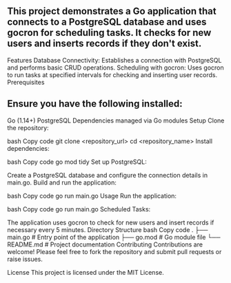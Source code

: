 ## This project demonstrates a Go application that connects to a PostgreSQL database and uses gocron for scheduling tasks. It checks for new users and inserts records if they don't exist.

Features
Database Connectivity: Establishes a connection with PostgreSQL and performs basic CRUD operations.
Scheduling with gocron: Uses gocron to run tasks at specified intervals for checking and inserting user records.
Prerequisites
## Ensure you have the following installed:

Go (1.14+)
PostgreSQL
Dependencies managed via Go modules
Setup
Clone the repository:

bash
Copy code
git clone <repository_url>
cd <repository_name>
Install dependencies:

bash
Copy code
go mod tidy
Set up PostgreSQL:

Create a PostgreSQL database and configure the connection details in main.go.
Build and run the application:

bash
Copy code
go run main.go
Usage
Run the application:

bash
Copy code
go run main.go
Scheduled Tasks:

The application uses gocron to check for new users and insert records if necessary every 5 minutes.
Directory Structure
bash
Copy code
.
├── main.go           # Entry point of the application
├── go.mod            # Go module file
└── README.md         # Project documentation
Contributing
Contributions are welcome! Please feel free to fork the repository and submit pull requests or raise issues.

License
This project is licensed under the MIT License.

